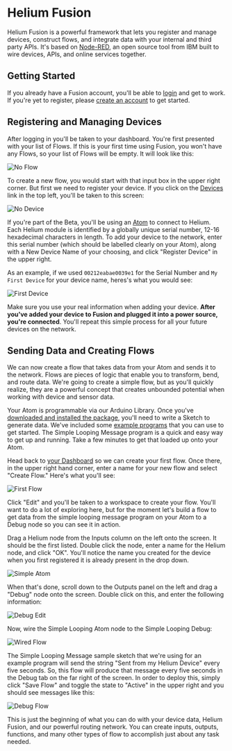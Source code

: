 # Helium Fusion

Helium Fusion is a powerful framework that lets you register and manage devices, construct flows, and integrate data with your internal and third party APIs. It's based on [Node-RED](http://nodered.org/), an open source tool from IBM built to wire devices, APIs, and online services together.


## Getting Started 

If you already have a Fusion account, you'll be able to [login](https://fusion.helium.io/) and get to work. If you're yet to register, please [create an account](https://fusion.helium.io/register) to get started. 	


## Registering and Managing Devices

After logging in you'll be taken to your dashboard. You're first presented with your list of Flows. If this is your first time using Fusion, you won't have any Flows, so your list of Flows will be empty. It will look like this:


![No Flow](https://www.helium.co/docs/img/blank-dashboard.png)

To create a new flow, you would start with that input box in the upper right corner. But first we need to register your device. If you click on the [Devices](https://fusion.helium.io/devices) link in the top left, you'll be taken to this screen:

![No Device](https://www.helium.co/docs/img/fusion-no-devices.png)

If you're part of the Beta, you'll be using an [Atom](/shields-and-modules/atom-beta-shield/) to connect to Helium. Each Helium module is identified by a globally unique serial number, 12-16 hexadecimal characters in length. To add your device to the network, enter this serial number (which should be labelled clearly on your Atom), along with a New Device Name of your choosing, and click "Register Device" in the upper right. 

As an example, if we used `00212eabae0039e1` for the Serial Number and `My First Device` for your device name, heres's what you would see:

![First Device](https://www.helium.co/docs/img/first-device.png)

Make sure you use your real information when adding your device. **After you've added your device to Fusion and plugged it into a power source, you're connected**. You'll repeat this simple process for all your future devices on the network. 



## Sending Data and Creating Flows 


We can now create a flow that takes data from your Atom and sends it to the network. Flows are pieces of logic that enable you to transform, bend, and route data. We're going to create a simple flow, but as you'll quickly realize, they are a powerful concept that creates unbounded potential when working with device and sensor data. 

Your Atom is programmable via our Arduino Library. Once you've [downloaded and installed the package](/docs/libraries/arduino/#download-and-installation), you'll need to write a Sketch to generate data. We've included some [example programs](/docs/libraries/arduino/#example-programs) that you can use to get started. The Simple Looping Message program is a quick and easy way to get up and running. Take a few minutes to get that loaded up onto your Atom. 

Head back to [your Dashboard](https://fusion.helium.io/flows) so we can create your first flow. Once there, in the upper right hand corner, enter a name for your new flow and select "Create Flow." Here's what you'll see:

![First Flow](https://www.helium.co/docs/img/simple-flow.png)


Click "Edit" and you'll be taken to a workspace to create your flow. You'll want to do a lot of exploring here, but for the moment let's build a flow to get data from the simple looping message program on your Atom to a Debug node so you can see it in action. 

Drag a Helium node from the Inputs column on the left onto the screen. It should be the first listed. Double click the node, enter a name for the Helium node, and click "OK". You'll notice the name you created for the device when you first registered it is already present in the drop down. 

![Simple Atom](https://www.helium.co/docs/img/simple-atom.png)


When that's done, scroll down to the Outputs panel on the left and drag a "Debug" node onto the screen. Double click on this, and enter the following information:

![Debug Edit](https://www.helium.co/docs/img/debug-edit.png)


Now, wire the Simple Looping Atom node to the Simple Looping Debug: 

![Wired Flow](https://www.helium.co/docs/img/flow-wired.png)

The Simple Looping Message sample sketch that we're using for an example program will send the string "Sent from my Helium Device" every five seconds. So, this flow will produce that message every five seconds in the Debug tab on the far right of the screen. In order to deploy this, simply click "Save Flow" and toggle the state to "Active" in the upper right and you should see messages like this:

![Debug Flow](https://www.helium.co/docs/img/running-debug.png)


This is just the beginning of what you can do with your device data, Helium Fusion, and our powerful routing network. You can create inputs, outputs, functions, and many other types of flow to accomplish just about any task needed. 




